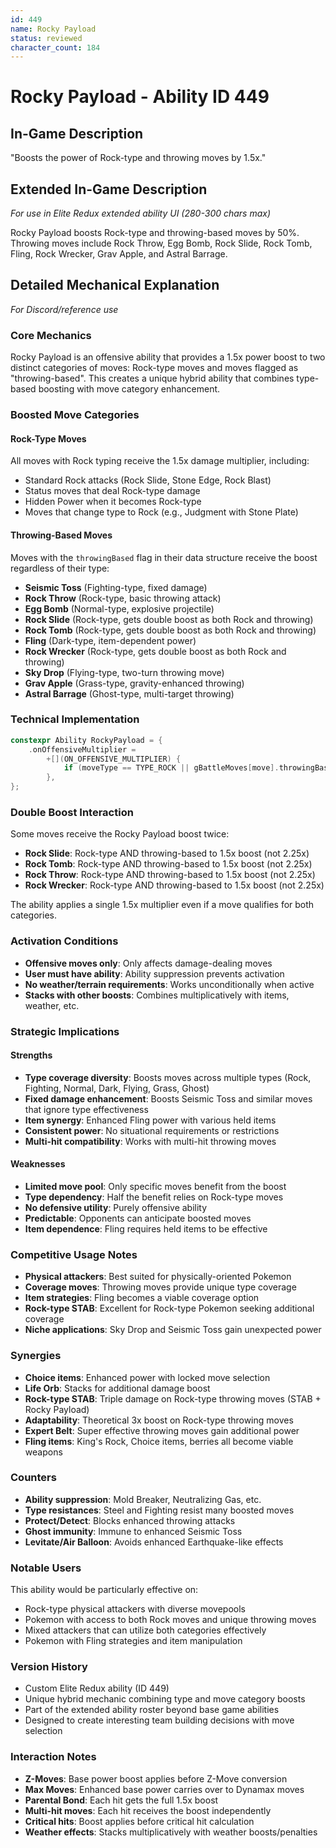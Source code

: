 ```yaml
---
id: 449
name: Rocky Payload
status: reviewed
character_count: 184
---
```


# Rocky Payload - Ability ID 449

## In-Game Description
"Boosts the power of Rock-type and throwing moves by 1.5x."

## Extended In-Game Description
*For use in Elite Redux extended ability UI (280-300 chars max)*

Rocky Payload boosts Rock-type and throwing-based moves by 50%. Throwing moves include Rock Throw, Egg Bomb, Rock Slide, Rock Tomb, Fling, Rock Wrecker, Grav Apple, and Astral Barrage.

## Detailed Mechanical Explanation
*For Discord/reference use*

### Core Mechanics
Rocky Payload is an offensive ability that provides a 1.5x power boost to two distinct categories of moves: Rock-type moves and moves flagged as "throwing-based". This creates a unique hybrid ability that combines type-based boosting with move category enhancement.

### Boosted Move Categories

#### Rock-Type Moves
All moves with Rock typing receive the 1.5x damage multiplier, including:
- Standard Rock attacks (Rock Slide, Stone Edge, Rock Blast)
- Status moves that deal Rock-type damage
- Hidden Power when it becomes Rock-type
- Moves that change type to Rock (e.g., Judgment with Stone Plate)

#### Throwing-Based Moves
Moves with the `throwingBased` flag in their data structure receive the boost regardless of their type:
- **Seismic Toss** (Fighting-type, fixed damage)
- **Rock Throw** (Rock-type, basic throwing attack)
- **Egg Bomb** (Normal-type, explosive projectile)
- **Rock Slide** (Rock-type, gets double boost as both Rock and throwing)
- **Rock Tomb** (Rock-type, gets double boost as both Rock and throwing)
- **Fling** (Dark-type, item-dependent power)
- **Rock Wrecker** (Rock-type, gets double boost as both Rock and throwing)
- **Sky Drop** (Flying-type, two-turn throwing move)
- **Grav Apple** (Grass-type, gravity-enhanced throwing)
- **Astral Barrage** (Ghost-type, multi-target throwing)

### Technical Implementation
```c
constexpr Ability RockyPayload = {
    .onOffensiveMultiplier =
        +[](ON_OFFENSIVE_MULTIPLIER) {
            if (moveType == TYPE_ROCK || gBattleMoves[move].throwingBased) MUL(1.5);
        },
};
```

### Double Boost Interaction
Some moves receive the Rocky Payload boost twice:
- **Rock Slide**: Rock-type AND throwing-based to 1.5x boost (not 2.25x)
- **Rock Tomb**: Rock-type AND throwing-based to 1.5x boost (not 2.25x)
- **Rock Throw**: Rock-type AND throwing-based to 1.5x boost (not 2.25x)
- **Rock Wrecker**: Rock-type AND throwing-based to 1.5x boost (not 2.25x)

The ability applies a single 1.5x multiplier even if a move qualifies for both categories.

### Activation Conditions
- **Offensive moves only**: Only affects damage-dealing moves
- **User must have ability**: Ability suppression prevents activation
- **No weather/terrain requirements**: Works unconditionally when active
- **Stacks with other boosts**: Combines multiplicatively with items, weather, etc.

### Strategic Implications

#### Strengths
- **Type coverage diversity**: Boosts moves across multiple types (Rock, Fighting, Normal, Dark, Flying, Grass, Ghost)
- **Fixed damage enhancement**: Boosts Seismic Toss and similar moves that ignore type effectiveness
- **Item synergy**: Enhanced Fling power with various held items
- **Consistent power**: No situational requirements or restrictions
- **Multi-hit compatibility**: Works with multi-hit throwing moves

#### Weaknesses
- **Limited move pool**: Only specific moves benefit from the boost
- **Type dependency**: Half the benefit relies on Rock-type moves
- **No defensive utility**: Purely offensive ability
- **Predictable**: Opponents can anticipate boosted moves
- **Item dependence**: Fling requires held items to be effective

### Competitive Usage Notes
- **Physical attackers**: Best suited for physically-oriented Pokemon
- **Coverage moves**: Throwing moves provide unique type coverage
- **Item strategies**: Fling becomes a viable coverage option
- **Rock-type STAB**: Excellent for Rock-type Pokemon seeking additional coverage
- **Niche applications**: Sky Drop and Seismic Toss gain unexpected power

### Synergies
- **Choice items**: Enhanced power with locked move selection
- **Life Orb**: Stacks for additional damage boost
- **Rock-type STAB**: Triple damage on Rock-type throwing moves (STAB + Rocky Payload)
- **Adaptability**: Theoretical 3x boost on Rock-type throwing moves
- **Expert Belt**: Super effective throwing moves gain additional power
- **Fling items**: King's Rock, Choice items, berries all become viable weapons

### Counters
- **Ability suppression**: Mold Breaker, Neutralizing Gas, etc.
- **Type resistances**: Steel and Fighting resist many boosted moves
- **Protect/Detect**: Blocks enhanced throwing attacks
- **Ghost immunity**: Immune to enhanced Seismic Toss
- **Levitate/Air Balloon**: Avoids enhanced Earthquake-like effects

### Notable Users
This ability would be particularly effective on:
- Rock-type physical attackers with diverse movepools
- Pokemon with access to both Rock moves and unique throwing moves
- Mixed attackers that can utilize both categories effectively
- Pokemon with Fling strategies and item manipulation

### Version History
- Custom Elite Redux ability (ID 449)
- Unique hybrid mechanic combining type and move category boosts
- Part of the extended ability roster beyond base game abilities
- Designed to create interesting team building decisions with move selection

### Interaction Notes
- **Z-Moves**: Base power boost applies before Z-Move conversion
- **Max Moves**: Enhanced base power carries over to Dynamax moves
- **Parental Bond**: Each hit gets the full 1.5x boost
- **Multi-hit moves**: Each hit receives the boost independently
- **Critical hits**: Boost applies before critical hit calculation
- **Weather effects**: Stacks multiplicatively with weather boosts/penalties